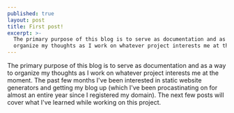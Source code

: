 ```yaml
---
published: true
layout: post
title: First post!
excerpt: >-
  The primary purpose of this blog is to serve as documentation and as a way to
  organize my thoughts as I work on whatever project interests me at the moment.
---
```


The primary purpose of this blog is to serve as documentation and as a way to organize my thoughts as I work on whatever project interests me at the moment. The past few months I've been interested in static website generators and getting my blog up (which I've been procastinating on for almost an entire year since I registered my domain). The next few posts will cover what I've learned while working on this project.
